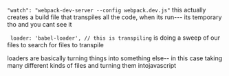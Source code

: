  ```"watch": "webpack-dev-server --config webpack.dev.js"```
 this actually creates a build file that transpiles all the code, when its run--- its temporary tho and you cant see it

 ``` loader: 'babel-loader', // this is transpiling```
 is doing a sweep of our files to search for files to transpile

 loaders are basically turning things into something else-- in this case taking many different kinds of files and turning them intojavascript
